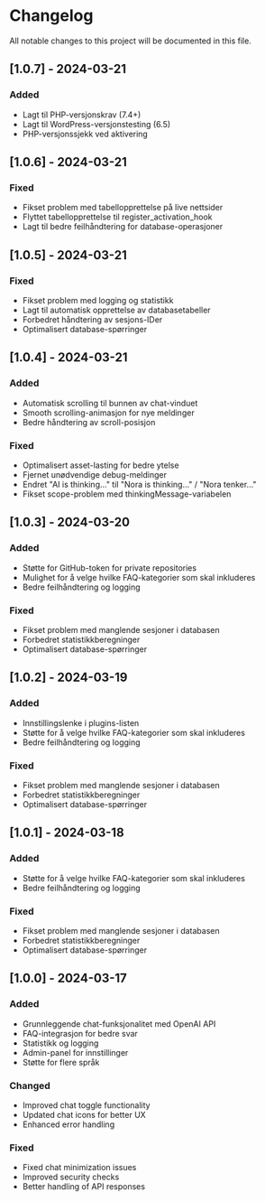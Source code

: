 # Changelog

All notable changes to this project will be documented in this file.

## [1.0.7] - 2024-03-21
### Added
- Lagt til PHP-versjonskrav (7.4+)
- Lagt til WordPress-versjonstesting (6.5)
- PHP-versjonssjekk ved aktivering

## [1.0.6] - 2024-03-21
### Fixed
- Fikset problem med tabellopprettelse på live nettsider
- Flyttet tabellopprettelse til register_activation_hook
- Lagt til bedre feilhåndtering for database-operasjoner

## [1.0.5] - 2024-03-21
### Fixed
- Fikset problem med logging og statistikk
- Lagt til automatisk opprettelse av databasetabeller
- Forbedret håndtering av sesjons-IDer
- Optimalisert database-spørringer

## [1.0.4] - 2024-03-21
### Added
- Automatisk scrolling til bunnen av chat-vinduet
- Smooth scrolling-animasjon for nye meldinger
- Bedre håndtering av scroll-posisjon

### Fixed
- Optimalisert asset-lasting for bedre ytelse
- Fjernet unødvendige debug-meldinger
- Endret "AI is thinking..." til "Nora is thinking..." / "Nora tenker..."
- Fikset scope-problem med thinkingMessage-variabelen

## [1.0.3] - 2024-03-20
### Added
- Støtte for GitHub-token for private repositories
- Mulighet for å velge hvilke FAQ-kategorier som skal inkluderes
- Bedre feilhåndtering og logging

### Fixed
- Fikset problem med manglende sesjoner i databasen
- Forbedret statistikkberegninger
- Optimalisert database-spørringer

## [1.0.2] - 2024-03-19
### Added
- Innstillingslenke i plugins-listen
- Støtte for å velge hvilke FAQ-kategorier som skal inkluderes
- Bedre feilhåndtering og logging

### Fixed
- Fikset problem med manglende sesjoner i databasen
- Forbedret statistikkberegninger
- Optimalisert database-spørringer

## [1.0.1] - 2024-03-18
### Added
- Støtte for å velge hvilke FAQ-kategorier som skal inkluderes
- Bedre feilhåndtering og logging

### Fixed
- Fikset problem med manglende sesjoner i databasen
- Forbedret statistikkberegninger
- Optimalisert database-spørringer

## [1.0.0] - 2024-03-17
### Added
- Grunnleggende chat-funksjonalitet med OpenAI API
- FAQ-integrasjon for bedre svar
- Statistikk og logging
- Admin-panel for innstillinger
- Støtte for flere språk

### Changed
- Improved chat toggle functionality
- Updated chat icons for better UX
- Enhanced error handling

### Fixed
- Fixed chat minimization issues
- Improved security checks
- Better handling of API responses 